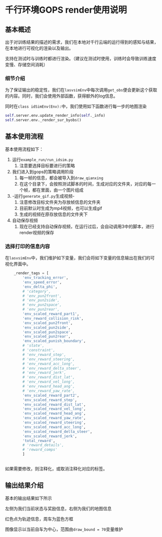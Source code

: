 # 千行环境GOPS render使用说明

## 基本概述

出于对训练结果的描述的需求，我们在本地对千行云端的运行得到的感知与结果，在本地进行可视化的渲染以及输出。

支持在测试时与训练时都进行渲染。（建议在测试时使用，训练时会导致训练速度变慢、存储空间消耗）

### 细节介绍

为了保证输出的稳定性，我们在`lasvsimEnv`中每次调用`get_obs`便会更新这个获取的内容。同时，我们会使用外部函数，获得额外的log信息。

同时在`class idSimEnv(Env):`中，我们使用如下函数进行每一步的地图渲染 

```python
self.server.env.update_render_info(self._info)
self.server.env._render_sur_byobs()
```

## 基本使用流程

基本使用流程如下：

1. 运行`example_run/run_idsim.py`
   1. 注意要选择目标要进行的策略
2. 我们进入到gops的策略调用阶段
   1. 每一帧的信息，都会被导入到`draw_qianxing`
   2. 在这个目录下，会按照测试脚本的时间，生成对应的文件夹，对应的每一个帧，都在里面，由一个图片组成
3. -运行`generate_gif.py`生成视频-
   1. 注意修改目标文件夹为存放帧信息的文件夹
   2. 目前默认时生成为mp4视频，也可以生成gif
   3. 生成的视频在原存放信息的文件夹下
4. 自动保存视频
   1. 现在已经支持自动保存视频，在运行过后，会自动调用3中的脚本，进行render视频的保存


### 选择打印的信息内容

在`lasvsimEnv`中，我们维护如下变量，我们会将如下变量的信息输出在我们的可视化界面中。

```python
    _render_tags = [
        'env_tracking_error', 
        'env_speed_error', 
        'env_delta_phi', 
        # 'category', 
        # 'env_pun2front', 
        # 'env_pun2side', 
        # 'env_pun2space', 
        # 'env_pun2rear', 
        'env_scaled_reward_part1', 
        'env_reward_collision_risk', 
        'env_scaled_pun2front', 
        'env_scaled_pun2side', 
        'env_scaled_pun2space', 
        'env_scaled_pun2rear', 
        'env_scaled_punish_boundary', 
        # 'state', 
        # 'constraint', 
        # 'env_reward_step', 
        # 'env_reward_steering', 
        # 'env_reward_acc_long', 
        # 'env_reward_delta_steer', 
        # 'env_reward_jerk', 
        # 'env_reward_dist_lat', 
        # 'env_reward_vel_long', 
        # 'env_reward_head_ang', 
        # 'env_reward_yaw_rate', 
        'env_scaled_reward_part2', 
        'env_scaled_reward_step', 
        'env_scaled_reward_dist_lat', 
        'env_scaled_reward_vel_long', 
        'env_scaled_reward_head_ang', 
        'env_scaled_reward_yaw_rate', 
        'env_scaled_reward_steering', 
        'env_scaled_reward_acc_long', 
        'env_scaled_reward_delta_steer', 
        'env_scaled_reward_jerk', 
        'total_reward',
        # 'reward_details', 
        # 'reward_comps'
        ]
    
```

如果需要修改，则注释化，或取消注释化对应的标签。

## 输出结果介绍

基本的输出结果如下所示



左侧为我们当前状态与奖励信息，右侧为我们的地图信息

红色点为轨迹信息，周车为蓝色方框

图像显示以当前自车为中心，范围由`draw_bound = 70`变量维护